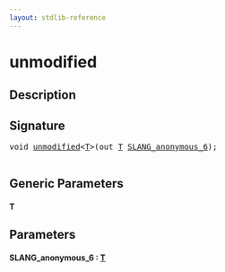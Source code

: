```yaml
---
layout: stdlib-reference
---
```


# unmodified

## Description





## Signature 

<pre>
<span class="code_keyword">void</span> <a href="unmodified.html">unmodified</a>&lt;<a href="unmodified.html#typeparam-T" class="code_type">T</a>&gt;(<span class="code_keyword">out</span> <a href="unmodified.html#typeparam-T" class="code_type">T</a> <a href="unmodified.html#decl-SLANG_anonymous_6" class="code_param">SLANG_anonymous_6</a>);

</pre>

## Generic Parameters

####  <a id="typeparam-T"></a>T

## Parameters

####  <a id="decl-SLANG_anonymous_6"></a>SLANG\_anonymous\_6  : [T](unmodified.html#typeparam-T)

